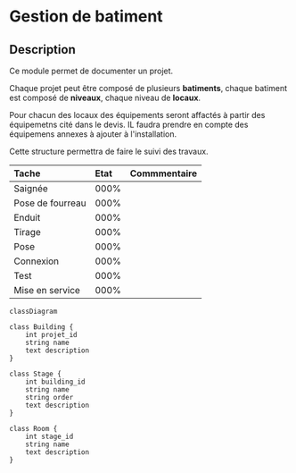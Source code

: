 # Gestion de batiment

## Description

Ce module permet de documenter un projet.  

Chaque projet peut être composé de plusieurs **batiments**, chaque batiment est composé de **niveaux**, chaque niveau de **locaux**.  

Pour chacun des locaux des équipements seront affactés à partir des équipemetns cité dans le devis. IL faudra prendre en compte des équipemens annexes à ajouter à l'installation.  

Cette structure permettra de faire le suivi des travaux.  

| Tache | Etat | Commmentaire |
| :-- | :-- | :-- |
| Saignée | 000% |
| Pose de fourreau | 000% | |
| Enduit | 000% | |
| Tirage | 000% | |
| Pose | 000% | |
| Connexion | 000% | |
| Test | 000% | |
| Mise en service | 000% | |


```mermaid
classDiagram

class Building {
    int projet_id
    string name
    text description
}

class Stage {
    int building_id
    string name
    string order
    text description
}

class Room {
    int stage_id
    string name
    text description
}




```
